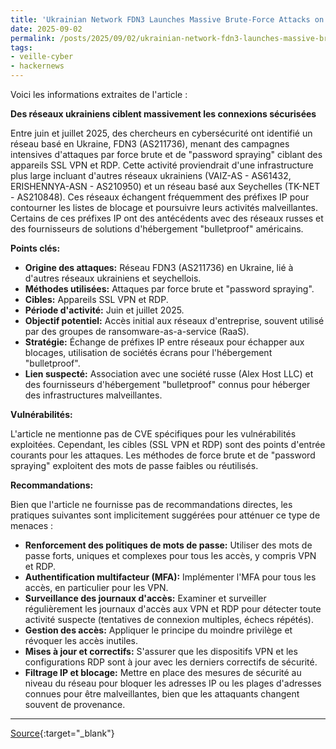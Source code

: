 ```yaml
---
title: 'Ukrainian Network FDN3 Launches Massive Brute-Force Attacks on SSL VPN and RDP Devices'
date: 2025-09-02
permalink: /posts/2025/09/02/ukrainian-network-fdn3-launches-massive-brute-force-attacks-on-ssl-vpn-and-rdp-devices/
tags:
- veille-cyber
- hackernews
---
```

Voici les informations extraites de l'article :

**Des réseaux ukrainiens ciblent massivement les connexions sécurisées**

Entre juin et juillet 2025, des chercheurs en cybersécurité ont identifié un réseau basé en Ukraine, FDN3 (AS211736), menant des campagnes intensives d'attaques par force brute et de "password spraying" ciblant des appareils SSL VPN et RDP. Cette activité proviendrait d'une infrastructure plus large incluant d'autres réseaux ukrainiens (VAIZ-AS - AS61432, ERISHENNYA-ASN - AS210950) et un réseau basé aux Seychelles (TK-NET - AS210848). Ces réseaux échangent fréquemment des préfixes IP pour contourner les listes de blocage et poursuivre leurs activités malveillantes. Certains de ces préfixes IP ont des antécédents avec des réseaux russes et des fournisseurs de solutions d'hébergement "bulletproof" américains.

**Points clés:**

*   **Origine des attaques:** Réseau FDN3 (AS211736) en Ukraine, lié à d'autres réseaux ukrainiens et seychellois.
*   **Méthodes utilisées:** Attaques par force brute et "password spraying".
*   **Cibles:** Appareils SSL VPN et RDP.
*   **Période d'activité:** Juin et juillet 2025.
*   **Objectif potentiel:** Accès initial aux réseaux d'entreprise, souvent utilisé par des groupes de ransomware-as-a-service (RaaS).
*   **Stratégie:** Échange de préfixes IP entre réseaux pour échapper aux blocages, utilisation de sociétés écrans pour l'hébergement "bulletproof".
*   **Lien suspecté:** Association avec une société russe (Alex Host LLC) et des fournisseurs d'hébergement "bulletproof" connus pour héberger des infrastructures malveillantes.

**Vulnérabilités:**

L'article ne mentionne pas de CVE spécifiques pour les vulnérabilités exploitées. Cependant, les cibles (SSL VPN et RDP) sont des points d'entrée courants pour les attaques. Les méthodes de force brute et de "password spraying" exploitent des mots de passe faibles ou réutilisés.

**Recommandations:**

Bien que l'article ne fournisse pas de recommandations directes, les pratiques suivantes sont implicitement suggérées pour atténuer ce type de menaces :

*   **Renforcement des politiques de mots de passe:** Utiliser des mots de passe forts, uniques et complexes pour tous les accès, y compris VPN et RDP.
*   **Authentification multifacteur (MFA):** Implémenter l'MFA pour tous les accès, en particulier pour les VPN.
*   **Surveillance des journaux d'accès:** Examiner et surveiller régulièrement les journaux d'accès aux VPN et RDP pour détecter toute activité suspecte (tentatives de connexion multiples, échecs répétés).
*   **Gestion des accès:** Appliquer le principe du moindre privilège et révoquer les accès inutiles.
*   **Mises à jour et correctifs:** S'assurer que les dispositifs VPN et les configurations RDP sont à jour avec les derniers correctifs de sécurité.
*   **Filtrage IP et blocage:** Mettre en place des mesures de sécurité au niveau du réseau pour bloquer les adresses IP ou les plages d'adresses connues pour être malveillantes, bien que les attaquants changent souvent de provenance.

---
[Source](https://thehackernews.com/2025/09/ukrainian-network-fdn3-launches-massive.html){:target="_blank"}
